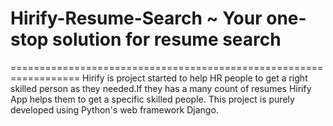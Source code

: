 # Hirify-Resume-Search ~ Your one-stop solution for resume search
==================================================================
Hirify is project started to help HR people to get a right skilled person as they needed.If they has a many count of resumes Hirify App helps them to get a specific skilled people. This project is purely developed using Python's web framework Django.
